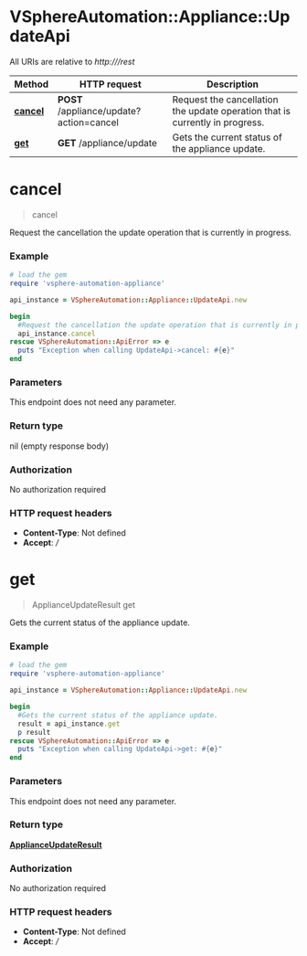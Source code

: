 # VSphereAutomation::Appliance::UpdateApi

All URIs are relative to *http:///rest*

Method | HTTP request | Description
------------- | ------------- | -------------
[**cancel**](UpdateApi.md#cancel) | **POST** /appliance/update?action&#x3D;cancel | Request the cancellation the update operation that is currently in progress.
[**get**](UpdateApi.md#get) | **GET** /appliance/update | Gets the current status of the appliance update.


# **cancel**
> cancel

Request the cancellation the update operation that is currently in progress.

### Example
```ruby
# load the gem
require 'vsphere-automation-appliance'

api_instance = VSphereAutomation::Appliance::UpdateApi.new

begin
  #Request the cancellation the update operation that is currently in progress.
  api_instance.cancel
rescue VSphereAutomation::ApiError => e
  puts "Exception when calling UpdateApi->cancel: #{e}"
end
```

### Parameters
This endpoint does not need any parameter.

### Return type

nil (empty response body)

### Authorization

No authorization required

### HTTP request headers

 - **Content-Type**: Not defined
 - **Accept**: */*



# **get**
> ApplianceUpdateResult get

Gets the current status of the appliance update.

### Example
```ruby
# load the gem
require 'vsphere-automation-appliance'

api_instance = VSphereAutomation::Appliance::UpdateApi.new

begin
  #Gets the current status of the appliance update.
  result = api_instance.get
  p result
rescue VSphereAutomation::ApiError => e
  puts "Exception when calling UpdateApi->get: #{e}"
end
```

### Parameters
This endpoint does not need any parameter.

### Return type

[**ApplianceUpdateResult**](ApplianceUpdateResult.md)

### Authorization

No authorization required

### HTTP request headers

 - **Content-Type**: Not defined
 - **Accept**: */*



